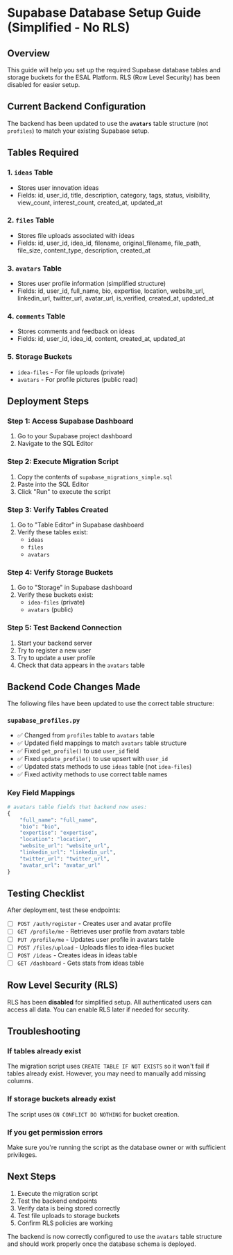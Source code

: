 # Supabase Database Setup Guide (Simplified - No RLS)

## Overview
This guide will help you set up the required Supabase database tables and storage buckets for the ESAL Platform. RLS (Row Level Security) has been disabled for easier setup.

## Current Backend Configuration
The backend has been updated to use the **`avatars`** table structure (not `profiles`) to match your existing Supabase setup.

## Tables Required

### 1. `ideas` Table
- Stores user innovation ideas
- Fields: id, user_id, title, description, category, tags, status, visibility, view_count, interest_count, created_at, updated_at

### 2. `files` Table  
- Stores file uploads associated with ideas
- Fields: id, user_id, idea_id, filename, original_filename, file_path, file_size, content_type, description, created_at

### 3. `avatars` Table
- Stores user profile information (simplified structure)
- Fields: id, user_id, full_name, bio, expertise, location, website_url, linkedin_url, twitter_url, avatar_url, is_verified, created_at, updated_at

### 4. `comments` Table
- Stores comments and feedback on ideas
- Fields: id, user_id, idea_id, content, created_at, updated_at

### 5. Storage Buckets
- `idea-files` - For file uploads (private)
- `avatars` - For profile pictures (public read)

## Deployment Steps

### Step 1: Access Supabase Dashboard
1. Go to your Supabase project dashboard
2. Navigate to the SQL Editor

### Step 2: Execute Migration Script
1. Copy the contents of `supabase_migrations_simple.sql`
2. Paste into the SQL Editor
3. Click "Run" to execute the script

### Step 3: Verify Tables Created
1. Go to "Table Editor" in Supabase dashboard
2. Verify these tables exist:
   - `ideas`
   - `files` 
   - `avatars`

### Step 4: Verify Storage Buckets
1. Go to "Storage" in Supabase dashboard
2. Verify these buckets exist:
   - `idea-files` (private)
   - `avatars` (public)

### Step 5: Test Backend Connection
1. Start your backend server
2. Try to register a new user
3. Try to update a user profile
4. Check that data appears in the `avatars` table

## Backend Code Changes Made

The following files have been updated to use the correct table structure:

### `supabase_profiles.py`
- ✅ Changed from `profiles` table to `avatars` table
- ✅ Updated field mappings to match `avatars` table structure
- ✅ Fixed `get_profile()` to use `user_id` field
- ✅ Fixed `update_profile()` to use upsert with `user_id`
- ✅ Updated stats methods to use `ideas` table (not `idea-files`)
- ✅ Fixed activity methods to use correct table names

### Key Field Mappings
```python
# avatars table fields that backend now uses:
{
    "full_name": "full_name",
    "bio": "bio", 
    "expertise": "expertise",
    "location": "location",
    "website_url": "website_url",
    "linkedin_url": "linkedin_url",
    "twitter_url": "twitter_url", 
    "avatar_url": "avatar_url"
}
```

## Testing Checklist

After deployment, test these endpoints:

- [ ] `POST /auth/register` - Creates user and avatar profile
- [ ] `GET /profile/me` - Retrieves user profile from avatars table
- [ ] `PUT /profile/me` - Updates user profile in avatars table
- [ ] `POST /files/upload` - Uploads files to idea-files bucket
- [ ] `POST /ideas` - Creates ideas in ideas table
- [ ] `GET /dashboard` - Gets stats from ideas table

## Row Level Security (RLS)

RLS has been **disabled** for simplified setup. All authenticated users can access all data. You can enable RLS later if needed for security.

## Troubleshooting

### If tables already exist
The migration script uses `CREATE TABLE IF NOT EXISTS` so it won't fail if tables already exist. However, you may need to manually add missing columns.

### If storage buckets already exist
The script uses `ON CONFLICT DO NOTHING` for bucket creation.

### If you get permission errors
Make sure you're running the script as the database owner or with sufficient privileges.

## Next Steps

1. Execute the migration script
2. Test the backend endpoints
3. Verify data is being stored correctly
4. Test file uploads to storage buckets
5. Confirm RLS policies are working

The backend is now correctly configured to use the `avatars` table structure and should work properly once the database schema is deployed.
